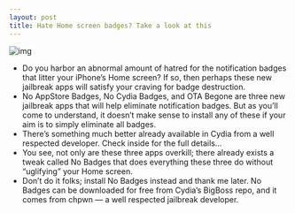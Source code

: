 ```yaml
---
layout: post
title: Hate Home screen badges? Take a look at this
---
```

![img](http://media.idownloadblog.com/wp-content/uploads/2012/04/Hate-Badges.jpg)
* Do you harbor an abnormal amount of hatred for the notification badges that litter your iPhone’s Home screen? If so, then perhaps these new jailbreak apps will satisfy your craving for badge destruction.
* No AppStore Badges, No Cydia Badges, and OTA Begone are three new jailbreak apps that will help eliminate notification badges. But as you’ll come to understand, it doesn’t make sense to install any of these if your aim is to simply eliminate all badges.
* There’s something much better already available in Cydia from a well respected developer. Check inside for the full details…
* You see, not only are these three apps overkill; there already exists a tweak called No Badges that does everything these three do without “uglifying” your Home screen.
* Don’t do it folks; install No Badges instead and thank me later. No Badges can be downloaded for free from Cydia’s BigBoss repo, and it comes from chpwn — a well respected jailbreak developer.

